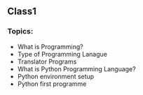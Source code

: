 ## Class1
### Topics:
* What is Programming?
* Type of Programming Lanague
* Translator Programs
* What is Python Programming Language?
* Python environment setup
* Python first programme
